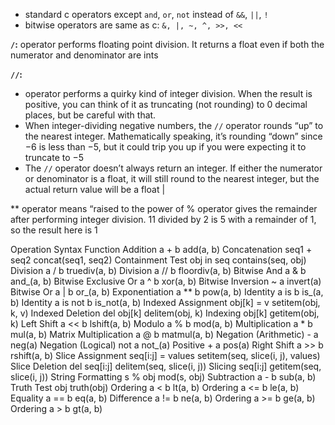 * standard c operators except `and`, `or`, `not` instead of `&&`, `||`, `!`
* bitwise operators are same as c: `&, |, ~, ^, >>, <<`

**`/`:** operator performs floating point division. It returns a float even if both the numerator and denominator are ints    

**`//`:**
* operator performs a quirky kind of integer division. When the result is positive, you can think of it as truncating (not rounding) to 0 decimal places, but be careful with that.
* When integer-dividing negative numbers, the `//` operator rounds “up” to the nearest integer. Mathematically speaking, it’s rounding “down” since −6 is less than −5, but it could trip you up if you were expecting it to truncate to −5
* The `//` operator doesn’t always return an integer. If either the numerator or denominator is a float, it will still round to the nearest integer, but the actual return value will be a float
|          



** operator means “raised to the power of
% operator gives the remainder after performing integer division. 11 divided by 2 is 5 with a remainder of 1, so the result here is 1

Operation	Syntax	Function
Addition	a + b	add(a, b)
Concatenation	seq1 + seq2	concat(seq1, seq2)
Containment Test	obj in seq	contains(seq, obj)
Division	a / b	truediv(a, b)
Division	a // b	floordiv(a, b)
Bitwise And	a & b	and_(a, b)
Bitwise Exclusive Or	a ^ b	xor(a, b)
Bitwise Inversion	~ a	invert(a)
Bitwise Or	a | b	or_(a, b)
Exponentiation	a ** b	pow(a, b)
Identity	a is b	is_(a, b)
Identity	a is not b	is_not(a, b)
Indexed Assignment	obj[k] = v	setitem(obj, k, v)
Indexed Deletion	del obj[k]	delitem(obj, k)
Indexing	obj[k]	getitem(obj, k)
Left Shift	a << b	lshift(a, b)
Modulo	a % b	mod(a, b)
Multiplication	a * b	mul(a, b)
Matrix Multiplication	a @ b	matmul(a, b)
Negation (Arithmetic)	- a	neg(a)
Negation (Logical)	not a	not_(a)
Positive	+ a	pos(a)
Right Shift	a >> b	rshift(a, b)
Slice Assignment	seq[i:j] = values	setitem(seq, slice(i, j), values)
Slice Deletion	del seq[i:j]	delitem(seq, slice(i, j))
Slicing	seq[i:j]	getitem(seq, slice(i, j))
String Formatting	s % obj	mod(s, obj)
Subtraction	a - b	sub(a, b)
Truth Test	obj	truth(obj)
Ordering	a < b	lt(a, b)
Ordering	a <= b	le(a, b)
Equality	a == b	eq(a, b)
Difference	a != b	ne(a, b)
Ordering	a >= b	ge(a, b)
Ordering	a > b	gt(a, b)
